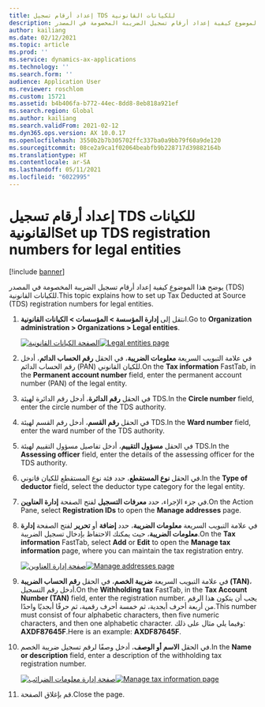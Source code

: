 ```yaml
---
title: إعداد أرقام تسجيل TDS للكيانات القانونية
description: يوضح هذا الموضوع كيفية إعداد أرقام تسجيل الضريبة المخصومة في المصدر (TDS) للكيانات القانونية.
author: kailiang
ms.date: 02/12/2021
ms.topic: article
ms.prod: ''
ms.service: dynamics-ax-applications
ms.technology: ''
ms.search.form: ''
audience: Application User
ms.reviewer: roschlom
ms.custom: 15721
ms.assetid: b4b406fa-b772-44ec-8dd8-8eb818a921ef
ms.search.region: Global
ms.author: kailiang
ms.search.validFrom: 2021-02-12
ms.dyn365.ops.version: AX 10.0.17
ms.openlocfilehash: 3550b2b7b305702ffc337ba0a9bb79f60a9de120
ms.sourcegitcommit: 08ce2a9ca1f02064beabfb9b228717d39882164b
ms.translationtype: HT
ms.contentlocale: ar-SA
ms.lasthandoff: 05/11/2021
ms.locfileid: "6022995"
---
```

# <a name="set-up-tds-registration-numbers-for-legal-entities"></a><span data-ttu-id="c19d9-103">إعداد أرقام تسجيل TDS للكيانات القانونية</span><span class="sxs-lookup"><span data-stu-id="c19d9-103">Set up TDS registration numbers for legal entities</span></span>

[!include [banner](../includes/banner.md)]

<span data-ttu-id="c19d9-104">يوضح هذا الموضوع كيفية إعداد أرقام تسجيل الضريبة المخصومة في المصدر (TDS) للكيانات القانونية.</span><span class="sxs-lookup"><span data-stu-id="c19d9-104">This topic explains how to set up Tax Deducted at Source (TDS) registration numbers for legal entities.</span></span>

1. <span data-ttu-id="c19d9-105">انتقل إلى **إدارة المؤسسة \> المؤسسات \> الكيانات القانونية**.</span><span class="sxs-lookup"><span data-stu-id="c19d9-105">Go to **Organization administration \> Organizations \> Legal entities**.</span></span>

    <span data-ttu-id="c19d9-106">[![الصفحة الكيانات القانونية](./media/apac-ind-TDS-4.png)](./media/apac-ind-TDS-4.png)</span><span class="sxs-lookup"><span data-stu-id="c19d9-106">[![Legal entities page](./media/apac-ind-TDS-4.png)](./media/apac-ind-TDS-4.png)</span></span>

2. <span data-ttu-id="c19d9-107">في علامة التبويب السريعة **معلومات الضريبة**، في الحقل **رقم الحساب الدائم**، أدخل رقم الحساب الدائم (PAN) للكيان القانوني.</span><span class="sxs-lookup"><span data-stu-id="c19d9-107">On the **Tax information** FastTab, in the **Permanent account number** field, enter the permanent account number (PAN) of the legal entity.</span></span>
3. <span data-ttu-id="c19d9-108">في الحقل **رقم الدائرة**، أدخل رقم الدائرة لهيئة TDS.</span><span class="sxs-lookup"><span data-stu-id="c19d9-108">In the **Circle number** field, enter the circle number of the TDS authority.</span></span>
4. <span data-ttu-id="c19d9-109">في الحقل **رقم القسم**، أدخل رقم القسم لهيئة TDS.</span><span class="sxs-lookup"><span data-stu-id="c19d9-109">In the **Ward number** field, enter the ward number of the TDS authority.</span></span>
5. <span data-ttu-id="c19d9-110">في الحقل **مسؤول التقييم**، أدخل تفاصيل مسؤول التقييم لهيئة TDS.</span><span class="sxs-lookup"><span data-stu-id="c19d9-110">In the **Assessing officer** field, enter the details of the assessing officer for the TDS authority.</span></span>
6. <span data-ttu-id="c19d9-111">في الحقل **نوع المستقطع**، حدد فئة نوع المستقطع للكيان قانوني.</span><span class="sxs-lookup"><span data-stu-id="c19d9-111">In the **Type of deductor** field, select the deductor type category for the legal entity.</span></span>
7. <span data-ttu-id="c19d9-112">في جزء الإجراء، حدد **معرفات التسجيل** لفتح الصفحة **إدارة العناوين**.</span><span class="sxs-lookup"><span data-stu-id="c19d9-112">On the Action Pane, select **Registration IDs** to open the **Manage addresses** page.</span></span>
8. <span data-ttu-id="c19d9-113">في علامة التبويب السريعة **معلومات الضريبة**، حدد **إضافة** أو **تحرير** لفتح الصفحة **إدارة معلومات الضريبة**، حيث يمكنك الاحتفاظ بإدخال تسجيل الضريبة.</span><span class="sxs-lookup"><span data-stu-id="c19d9-113">On the **Tax information** FastTab, select **Add** or **Edit** to open the **Manage tax information** page, where you can maintain the tax registration entry.</span></span>

    <span data-ttu-id="c19d9-114">[![صفحة إدارة العناوين](./media/apac-ind-TDS-5.png)](./media/apac-ind-TDS-5.png)</span><span class="sxs-lookup"><span data-stu-id="c19d9-114">[![Manage addresses page](./media/apac-ind-TDS-5.png)](./media/apac-ind-TDS-5.png)</span></span>

9. <span data-ttu-id="c19d9-115">في علامة التبويب السريعة **ضريبة الخصم**، في الحقل **رقم الحساب الضريبة (TAN)**، أدخل رقم التسجيل.</span><span class="sxs-lookup"><span data-stu-id="c19d9-115">On the **Withholding tax** FastTab, in the **Tax Account Number (TAN)** field, enter the registration number.</span></span> <span data-ttu-id="c19d9-116">يجب أن يتكون هذا الرقم من أربعة أحرف أبجدية، ثم خمسة أحرف رقمية، ثم حرفًا أبجديًا واحدًا.</span><span class="sxs-lookup"><span data-stu-id="c19d9-116">This number must consist of four alphabetic characters, then five numeric characters, and then one alphabetic character.</span></span> <span data-ttu-id="c19d9-117">وفيما يلي مثال على ذلك: **AXDF87645F**.</span><span class="sxs-lookup"><span data-stu-id="c19d9-117">Here is an example: **AXDF87645F**.</span></span>
10. <span data-ttu-id="c19d9-118">في الحقل **الاسم أو الوصف**، أدخل وصفًا لرقم تسجيل ضريبة الخصم.</span><span class="sxs-lookup"><span data-stu-id="c19d9-118">In the **Name or description** field, enter a description of the withholding tax registration number.</span></span>

    <span data-ttu-id="c19d9-119">[![صفحة إدارة معلومات الضرائب](./media/apac-ind-TDS-5-1.png)](./media/apac-ind-TDS-5-1.png)</span><span class="sxs-lookup"><span data-stu-id="c19d9-119">[![Manage tax information page](./media/apac-ind-TDS-5-1.png)](./media/apac-ind-TDS-5-1.png)</span></span>

11. <span data-ttu-id="c19d9-120">قم بإغلاق الصفحة.</span><span class="sxs-lookup"><span data-stu-id="c19d9-120">Close the page.</span></span>
